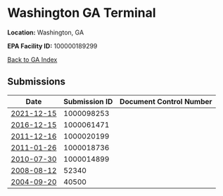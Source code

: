 # Washington GA Terminal

**Location:** Washington, GA

**EPA Facility ID:** 100000189299

[Back to GA Index](../../index.md)

## Submissions

| Date | Submission ID | Document Control Number |
|------|--------------|-------------------------|
| [2021-12-15](submissions/1000098253.md) | 1000098253 |  |
| [2016-12-15](submissions/1000061471.md) | 1000061471 |  |
| [2011-12-16](submissions/1000020199.md) | 1000020199 |  |
| [2011-01-26](submissions/1000018736.md) | 1000018736 |  |
| [2010-07-30](submissions/1000014899.md) | 1000014899 |  |
| [2008-08-12](submissions/52340.md) | 52340 |  |
| [2004-09-20](submissions/40500.md) | 40500 |  |

